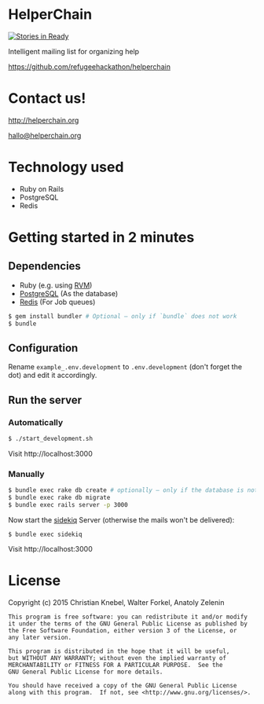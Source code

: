 # HelperChain

[![Stories in Ready](https://badge.waffle.io/refugeehackathon/helperchain.svg?label=ready&title=Ready)](http://waffle.io/refugeehackathon/helperchain)

Intelligent mailing list for organizing help

https://github.com/refugeehackathon/helperchain

# Contact us!

http://helperchain.org

hallo@helperchain.org

# Technology used

* Ruby on Rails
* PostgreSQL
* Redis

# Getting started in 2 minutes

## Dependencies

* Ruby (e.g. using [RVM](http://rvm.io/))
* [PostgreSQL](http://www.postgresql.org/) (As the database)
* [Redis](http://redis.io/) (For Job queues)

```sh
$ gem install bundler # Optional – only if `bundle` does not work
$ bundle
```

## Configuration

Rename `example_.env.development` to `.env.development` (don't forget
the dot) and edit it accordingly.

## Run the server

### Automatically

```sh
$ ./start_development.sh
```

Visit http://localhost:3000

### Manually

```sh
$ bundle exec rake db create # optionally – only if the database is not created
$ bundle exec rake db migrate
$ bundle exec rails server -p 3000
```

Now start the [sidekiq](http://sidekiq.org/) Server (otherwise the
mails won't be delivered):

```
$ bundle exec sidekiq
```

Visit http://localhost:3000

# License

Copyright (c) 2015 Christian Knebel, Walter Forkel, Anatoly Zelenin


    This program is free software: you can redistribute it and/or modify
    it under the terms of the GNU General Public License as published by
    the Free Software Foundation, either version 3 of the License, or
    any later version.

    This program is distributed in the hope that it will be useful,
    but WITHOUT ANY WARRANTY; without even the implied warranty of
    MERCHANTABILITY or FITNESS FOR A PARTICULAR PURPOSE.  See the
    GNU General Public License for more details.

    You should have received a copy of the GNU General Public License
    along with this program.  If not, see <http://www.gnu.org/licenses/>.
